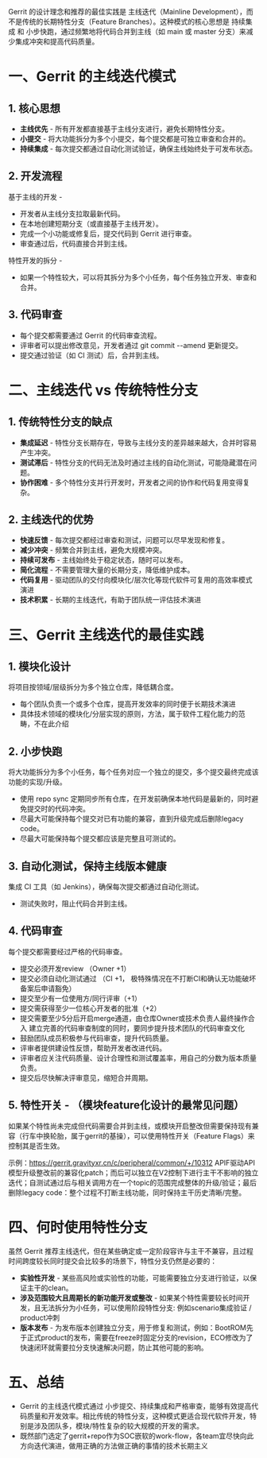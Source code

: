 Gerrit 的设计理念和推荐的最佳实践是 主线迭代（Mainline Development），而不是传统的长期特性分支（Feature Branches）。这种模式的核心思想是 持续集成 和 小步快跑，通过频繁地将代码合并到主线（如 main 或 master 分支）来减少集成冲突和提高代码质量。

# 一、Gerrit 的主线迭代模式
## 1. 核心思想
* **主线优先** - 所有开发都直接基于主线分支进行，避免长期特性分支。
* **小提交** - 将大功能拆分为多个小提交，每个提交都是可独立审查和合并的。
* **持续集成** - 每次提交都通过自动化测试验证，确保主线始终处于可发布状态。

## 2. 开发流程
基于主线的开发 -
* 开发者从主线分支拉取最新代码。
* 在本地创建短期分支（或直接基于主线开发）。
* 完成一个小功能或修复后，提交代码到 Gerrit 进行审查。
* 审查通过后，代码直接合并到主线。

特性开发的拆分 - 
* 如果一个特性较大，可以将其拆分为多个小任务，每个任务独立开发、审查和合并。

## 3. 代码审查
* 每个提交都需要通过 Gerrit 的代码审查流程。
* 评审者可以提出修改意见，开发者通过 git commit --amend 更新提交。
* 提交通过验证（如 CI 测试）后，合并到主线。


# 二、主线迭代 vs 传统特性分支
## 1. 传统特性分支的缺点
* **集成延迟** - 特性分支长期存在，导致与主线分支的差异越来越大，合并时容易产生冲突。
* **测试滞后** - 特性分支的代码无法及时通过主线的自动化测试，可能隐藏潜在问题。
* **协作困难** - 多个特性分支并行开发时，开发者之间的协作和代码复用变得复杂。

## 2. 主线迭代的优势
* **快速反馈** - 每次提交都经过审查和测试，问题可以尽早发现和修复。
* **减少冲突** - 频繁合并到主线，避免大规模冲突。
* **持续可发布** - 主线始终处于稳定状态，随时可以发布。
* **简化流程** - 不需要管理大量的长期分支，降低维护成本。
* **代码复用** - 驱动团队的交付向模块化/层次化等现代软件可复用的高效率模式演进
* **技术积累** - 长期的主线迭代，有助于团队统一评估技术演进

# 三、Gerrit 主线迭代的最佳实践
## 1. 模块化设计
将项目按领域/层级拆分为多个独立仓库，降低耦合度。
* 每个团队负责一个或多个仓库，提高开发效率的同时便于长期技术演进
* 具体技术领域的模块化/分层实现的原则，方法，属于软件工程化能力的范畴，不在此介绍

## 2. 小步快跑
将大功能拆分为多个小任务，每个任务对应一个独立的提交，多个提交最终完成该功能的实现/升级。
* 使用 repo sync 定期同步所有仓库，在开发前确保本地代码是最新的，同时避免提交时的代码冲突。
* 尽最大可能保持每个提交对已有功能的兼容，直到升级完成后删除legacy code。
* 尽最大可能保持每个提交都应该是完整且可测试的。

## 3. 自动化测试，保持主线版本健康
集成 CI 工具（如 Jenkins），确保每次提交都通过自动化测试。
* 测试失败时，阻止代码合并到主线。

## 4. 代码审查
每个提交都需要经过严格的代码审查。
* 提交必须开发review （Owner +1）
* 提交必须自动化测试通过 （CI +1， 极特殊情况在不打断CI和确认无功能破坏备案后申请豁免）
* 提交至少有一位使用方/同行评审（+1）
* 提交需获得至少一位核心开发者的批准（+2）
* 提交需要至少5分后开启merge通道，由仓库Owner或技术负责人最终操作合入
建立完善的代码审查制度的同时，要同步提升技术团队的代码审查文化
* 鼓励团队成员积极参与代码审查，提升代码质量。
* 评审者提供建设性反馈，帮助开发者改进代码。
* 评审者应关注代码质量、设计合理性和测试覆盖率，用自己的分数为版本质量负责。
* 提交后尽快解决评审意见，缩短合并周期。

## 5. 特性开关 - （模块feature化设计的最常见问题）
如果某个特性尚未完成但代码需要合并到主线，或模块开启整改但需要保持现有兼容（行车中换轮胎，属于gerrit的基操），可以使用特性开关（Feature Flags）来控制其是否生效。

示例：https://gerrit.gravityxr.cn/c/peripheral/common/+/10312 APIF驱动API模型升级整改前的兼容化patch；而后可以独立在V2控制下进行主干不影响的独立迭代；自测试通过后与相关调用方在一个topic的范围完成整体的升级/验证；最后删除legacy code：整个过程不打断主线功能，同时保持主干历史清晰/完整。


# 四、何时使用特性分支
虽然 Gerrit 推荐主线迭代，但在某些确定或一定阶段容许与主干不兼容，且过程时间跨度较长同时提交会比较多的场景下，特性分支仍然是必要的：
* **实验性开发** - 某些高风险或实验性的功能，可能需要独立分支进行验证，以保证主干的clean。
* **涉及范围较大且周期长的新功能开发或整改** - 如果某个特性需要较长时间开发，且无法拆分为小任务，可以使用阶段特性分支: 例如scenario集成验证 / product冲刺
* **版本发布** - 为发布版本创建独立分支，用于修复和测试，例如：BootROM先于正式product的发布，需要在freeze时固定分支的revision，ECO修改为了快速闭环就需要拉分支快速解决问题，防止其他可能的影响。

# 五、总结
* Gerrit 的主线迭代模式通过 小步提交、持续集成和严格审查，能够有效提高代码质量和开发效率。相比传统的特性分支，这种模式更适合现代软件开发，特别是涉及团队多，模块/特性复杂的较大规模的开发的需求。
* 既然部门选定了gerrit+repo作为SOC嵌软的work-flow，各team宜尽快向此方向迭代演进，做用正确的方法做正确的事情的技术长期主义